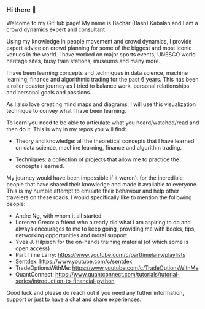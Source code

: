 ### Hi there 👋

Welcome to my GitHub page! My name is Bachar (Bash) Kabalan and I am a crowd dynamics expert and consultant. 

Using my knowledge in people movement and crowd dynamics, I provide expert advice on crowd planning for some of the biggest and most iconic venues in the world. I have worked on major sports events, UNESCO world heritage sites, busy train stations, museums and many more. 

I have been learning concepts and techniques in data science, machine learning, finance and algorithmic trading for the past 6 years. This has been a roller coaster journey as I tried to balance work, personal relationships and personal goals and passions. 

As I also love creating mind maps and diagrams, I will use this visualization technique to convey what I have been learning. 

To learn you need to be able to articulate what you heard/watched/read and then do it. This is why in my repos you will find: 
- Theory and knowledge: all the theoretical concepts that I have learned on data science, machine learning, finance and algorithm trading. 

- Techniques: a collection of projects that allow me to practice the concepts i learned. 

My journey would have been impossible if it weren't for the incredible people that have shared their knowledge and made it available to everyone. This is my humble attempt to emulate their behaviour and help other travelers on these roads. I would specifically like to mention the following people: 

- Andre Ng, with whom it all started
- Lorenzo Greco: a friend who already did what i am aspiring to do and always encourages to me to keep going, providing me with books, tips, networking opportunities and moral support. 
- Yves J. Hilpisch for the on-hands training material (of which some is open access)
- Part Time Larry: https://www.youtube.com/c/parttimelarry/playlists
- Sentdex: https://www.youtube.com/c/sentdex
- TradeOptionsWithMe: https://www.youtube.com/c/TradeOptionsWithMe
- QuantConnect: https://www.quantconnect.com/tutorials/tutorial-series/introduction-to-financial-python

Good luck and please do reach out if you need any futher information, support or just to have a chat and share experiences. 
